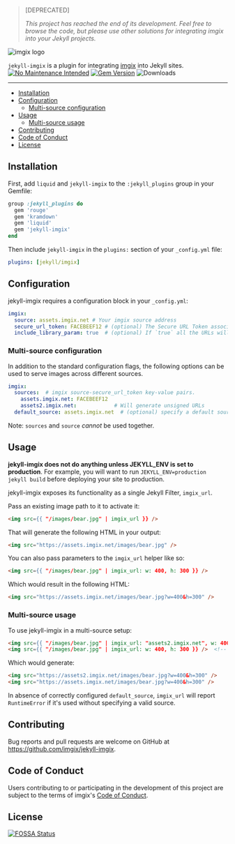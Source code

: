 <!-- ix-docs-ignore -->

> [DEPRECATED]
> 
> _This project has reached the end of its development._
> _Feel free to browse the code, but please use other solutions for integrating imgix into your Jekyll projects._

![imgix logo](https://assets.imgix.net/sdk-imgix-logo.svg)

`jekyll-imgix` is a plugin for integrating [imgix](https://www.imgix.com) into Jekyll sites.
[![No Maintenance Intended](http://unmaintained.tech/badge.svg)](http://unmaintained.tech/)
[![Gem Version](https://img.shields.io/gem/v/jekyll-imgix.svg)](https://rubygems.org/gems/jekyll-imgix)
![Downloads](https://img.shields.io/gem/dt/jekyll-imgix)

---
<!-- /ix-docs-ignore -->

- [Installation](#installation)
- [Configuration](#configuration)
    * [Multi-source configuration](#multi-source-configuration)
- [Usage](#usage)
    * [Multi-source usage](#multi-source-usage)
- [Contributing](#contributing)
- [Code of Conduct](#code-of-conduct)
- [License](#license)

## Installation

First, add `liquid` and `jekyll-imgix` to the `:jekyll_plugins` group in your Gemfile:

```rb
group :jekyll_plugins do
  gem 'rouge'
  gem 'kramdown'
  gem 'liquid'
  gem 'jekyll-imgix'
end
```

Then include `jekyll-imgix` in the `plugins:` section of your `_config.yml` file:

``` yaml
plugins: [jekyll/imgix]
```

## Configuration

jekyll-imgix requires a configuration block in your `_config.yml`:

```yaml
imgix:
  source: assets.imgix.net # Your imgix source address
  secure_url_token: FACEBEEF12 # (optional) The Secure URL Token associated with your source
  include_library_param: true  # (optional) If `true` all the URLs will include `ixlib` parameter
```

### Multi-source configuration

In addition to the standard configuration flags, the following options can be used to serve images across different sources.

```yaml
imgix:
  sources:  # imgix source-secure_url_token key-value pairs.
    assets.imgix.net: FACEBEEF12
    assets2.imgix.net:            # Will generate unsigned URLs
  default_source: assets.imgix.net  # (optional) specify a default source for generating URLs.
```

Note: `sources` and `source` *cannot* be used together.

## Usage

**jekyll-imgix does not do anything unless JEKYLL_ENV is set to production**. For example,
you will want to run `JEKYLL_ENV=production jekyll build` before deploying your site to
production.

jekyll-imgix exposes its functionality as a single Jekyll Filter, `imgix_url`.

Pass an existing image path to it to activate it:

```html
<img src={{ "/images/bear.jpg" | imgix_url }} />
```

That will generate the following HTML in your output:

```html
<img src="https://assets.imgix.net/images/bear.jpg" />
```

You can also pass parameters to the `imgix_url` helper like so:

```html
<img src={{ "/images/bear.jpg" | imgix_url: w: 400, h: 300 }} />
```

Which would result in the following HTML:

```html
<img src="https://assets.imgix.net/images/bear.jpg?w=400&h=300" />
```

### Multi-source usage

To use jekyll-imgix in a multi-source setup:

```html
<img src={{ "/images/bear.jpg" | imgix_url: "assets2.imgix.net", w: 400, h: 300 }} />
<img src={{ "/images/bear.jpg" | imgix_url: w: 400, h: 300 }} />  <!-- will use default_source from config -->
```

Which would generate:

```html
<img src="https://assets2.imgix.net/images/bear.jpg?w=400&h=300" />
<img src="https://assets.imgix.net/images/bear.jpg?w=400&h=300" />
```

In absence of correctly configured `default_source`, `imgix_url` will report `RuntimeError` if it's used without specifying a valid source.

## Contributing

Bug reports and pull requests are welcome on GitHub at https://github.com/imgix/jekyll-imgix.

## Code of Conduct
Users contributing to or participating in the development of this project are subject to the terms of imgix's [Code of Conduct](https://github.com/imgix/code-of-conduct).

## License
[![FOSSA Status](https://app.fossa.com/api/projects/git%2Bgithub.com%2Fimgix%2Fjekyll-imgix.svg?type=large)](https://app.fossa.com/projects/git%2Bgithub.com%2Fimgix%2Fjekyll-imgix?ref=badge_large)
